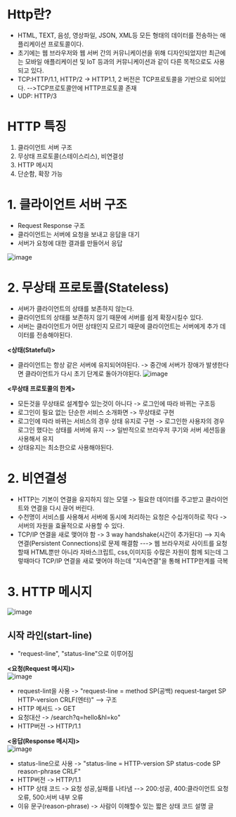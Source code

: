 __Http란?__
===============
- HTML, TEXT, 음성, 영상파일, JSON, XML등 모든 형태의 데이터를 전송하는 애플리케이션 프로토콜이다.
- 초기에는 웹 브라우저와 웹 서버 간의 커뮤니케이션을 위해 디자인되었지만 최근에는 모바일 애플리케이션 및 IoT 등과의 커뮤니케이션과 같이 다른 목적으로도 사용되고 있다. 
- TCP:HTTP/1.1, HTTP/2 -> HTTP1.1, 2 버전은 TCP프로토콜을 기반으로 되어있다. -->TCP프로토콜안에 HTTP프로토콜 존재
- UDP: HTTP/3 

__HTTP 특징__
===================
1. 클라이언트 서버 구조
2. 무상태 프로토콜(스테이스리스), 비연결성
3. HTTP 메시지
4. 단순함, 확장 가능

__1. 클라이언트 서버 구조__
====================================
- Request Response 구조
- 클라이언트는 서버에 요청을 보내고 응답을 대기
- 서버가 요청에 대한 결과를 만들어서 응답

![image](https://user-images.githubusercontent.com/96917871/154285201-1c0ff685-b296-4f74-ba39-27836fd5396f.png)

__2. 무상태 프로토콜(Stateless)__
============================================
- 서버가 클라이언트의 상태를 보존하지 않는다.
- 클라이언트의 상태를 보존하지 않기 때문에 서버를 쉽게 확장시킬수 있다.
- 서버는 클라이언트가 어떤 상태인지 모르기 때문에 클라이언트는 서버에게 추가 데이터를 전송해야된다.       

__<상태(Stateful)>__      
- 클라이언트는 항상 같은 서버에 유지되어야된다. -> 중간에 서버가 장애가 발생한다면 클라이언트가 다시 초기 단계로 돌아가야된다.
![image](https://user-images.githubusercontent.com/96917871/154286125-b172f6f0-65a2-4896-b7ea-b54b8a68ed10.png)

__<무상태 프로토콜의 한계>__    
- 모든것을 무상태로 설계할수 있는것이 아니다 -> 로그인에 따라 바뀌는 구조등
- 로그인이 필요 없는 단순한 서비스 소개화면 -> 무상태로 구현
- 로그인에 따라 바뀌는 서비스의 경우 상태 유지로 구현 -> 로그인한 사용자의 경우 로그인 했다는 상태를 서버에 유지 --> 일반적으로 브라우저 쿠기와 서버 세션등을 사용해서 유지
- 상태유지는 최소한으로 사용해야된다.

__2. 비연결성__
=============================
- HTTP는 기본이 연결을 유지하지 않는 모델 -> 필요한 데이터를 주고받고 클라이언트와 연결을 다시 끊어 버린다.
- 수천명이 서비스를 사용해서 서버에 동시에 처리하는 요청은 수십개이하로 작다 -> 서버의 자원을 효율적으로 사용할 수 있다.
- TCP/IP 연결을 새로 맺어야 함 -> 3 way handshake(시간이 추가된다) --> 지속연결(Persistent Connections)로 문제 해결함 ---> 웹 브라우저로 사이트를 요청할때 HTML뿐만 아니라 자바스크립트, css,이미지등 수많은 자원이 함께 되는데 그렇때마다 TCP/IP 연결을 새로 맺어야 하는데 "지속연결"을 통해 HTTP한계를 극복

__3. HTTP 메시지__
=================================
![image](https://user-images.githubusercontent.com/96917871/154289354-8e3239c0-cf58-438c-a493-2786a3895a4e.png)

__시작 라인(start-line)__        
-----------------------
- "request-line", "status-line"으로 이루어짐

__<요청(Request 메시지)>__      
![image](https://user-images.githubusercontent.com/96917871/154292104-8f8bc353-7183-4237-9125-bfc4dc23121c.png)

- request-lint을 사용 -> "request-line = method SP(공백) request-target SP HTTP-version CRLF(엔터)" --> 구조
- HTTP 메서드 -> GET
- 요청대산 -> /search?q=hello&hl=ko"
- HTTP버전 -> HTTP/1.1

__<응답(Response 메시지)>__     
![image](https://user-images.githubusercontent.com/96917871/154292214-5341d64f-0371-487f-b63f-e5899232c487.png)
   
- status-line으로 사용 -> "status-line = HTTP-version SP status-code SP reason-phrase CRLF"
- HTTP버전 -> HTTP/1.1
- HTTP 상태 코드 -> 요청 성공,실패를 나타냄 --> 200:성공, 400:클라이언트 요청 오류, 500:서버 내부 오류
- 이유 문구(reason-phrase) -> 사람이 이해할수 있는 짧은 상태 코드 설명 글

